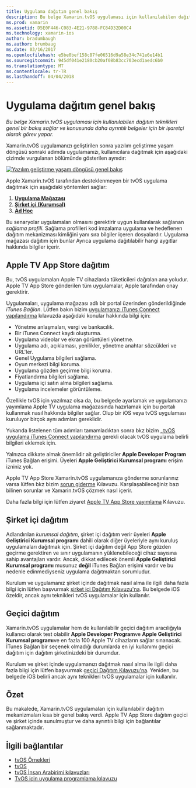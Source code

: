 ```yaml
---
title: Uygulama dağıtım genel bakış
description: Bu belge Xamarin.tvOS uygulaması için kullanılabilen dağıtım teknikleri genel bir bakış sağlar ve konusunda daha ayrıntılı belgeler için bir işaretçi olarak görev yapar.
ms.prod: xamarin
ms.assetid: D5E0F446-C083-4E21-9788-FC84D32D00C4
ms.technology: xamarin-ios
author: bradumbaugh
ms.author: brumbaug
ms.date: 03/16/2017
ms.openlocfilehash: e5be0bef158c87fe06516d9a58e34c741e6e14b1
ms.sourcegitcommit: 945df041e2180cb20af08b83cc703ecd1aedc6b0
ms.translationtype: MT
ms.contentlocale: tr-TR
ms.lasthandoff: 04/04/2018
---
```

# <a name="app-distribution-overview"></a>Uygulama dağıtım genel bakış

_Bu belge Xamarin.tvOS uygulaması için kullanılabilen dağıtım teknikleri genel bir bakış sağlar ve konusunda daha ayrıntılı belgeler için bir işaretçi olarak görev yapar._


Xamarin.tvOS uygulamanızı geliştirilen sonra yazılım geliştirme yaşam döngüsü sonraki adımda uygulamanızı, kullanıcılara dağıtmak için aşağıdaki çizimde vurgulanan bölümünde gösterilen aynıdır:


[![Yazılım geliştirme yaşam döngüsü genel bakış](images/publishingdiagram.png)](images/publishingdiagram.png#lightbox)


Apple Xamarin.tvOS tarafından desteklenmeyen bir tvOS uygulama dağıtmak için aşağıdaki yöntemleri sağlar:

1. [**Uygulama Mağazası**](#Apple-TV-App-Store-Distribution)
2. [**Şirket içi (Kurumsal)**](#In-House-Distribution) 
2. [**Ad Hoc**](#Ad_Hoc_Distribution) 

Bu senaryolar uygulamaları olmasını gerektirir uygun kullanılarak sağlanan *sağlama profili*. Sağlama profilleri kod imzalama uygulama ve hedeflenen dağıtım mekanizması kimliğini yanı sıra bilgiler içeren dosyalardır. Uygulama mağazası dağıtım için bunlar Ayrıca uygulama dağıtılabilir hangi aygıtlar hakkında bilgiler içerir.

<a name="Apple-TV-App-Store-Distribution" />

## <a name="apple-tv-app-store-distribution"></a>Apple TV App Store dağıtım

Bu, tvOS uygulamaları Apple TV cihazlarda tüketicileri dağıtılan ana yoludur. Apple TV App Store gönderilen tüm uygulamalar, Apple tarafından onay gerektirir.

Uygulamaları, uygulama mağazası adlı bir portal üzerinden gönderildiğinde *iTunes Bağlan*. Lütfen bakın bizim [uygulamanızı iTunes Connect yapılandırma](~/ios/deploy-test/app-distribution/app-store-distribution/itunesconnect.md) kılavuzda aşağıdaki konular hakkında bilgi için:

- Yönetme anlaşmaları, vergi ve bankacılık.
- Bir iTunes Connect kaydı oluşturma.
- Uygulama videolar ve ekran görüntüleri yönetme.
- Uygulama adı, açıklaması, yenilikler, yönetme anahtar sözcükleri ve URL'ler.
- Genel Uygulama bilgileri sağlama.
- Oyun merkezi bilgi koruma.
- Uygulama gözden geçirme bilgi koruma.
- Fiyatlandırma bilgileri sağlama.
- Uygulama içi satın alma bilgileri sağlama.
- Uygulama incelemeler görüntüleme.

Özellikle tvOS için yazılmaz olsa da, bu belgede ayarlamak ve uygulamanızı yayımlama Apple TV uygulama mağazasında hazırlamak için bu portalı kullanmak nasıl hakkında bilgiler sağlar. Olup bir iOS veya tvOS uygulaması kuruluyor birçok aynı adımları gereklidir.

Yukarıda listelenen tüm adımları tamamladıktan sonra bkz bizim [, tvOS uygulama iTunes Connect yapılandırma](~/ios/tvos/deploy-test/app-distribution/itunes-connect.md) gerekli olacak tvOS uygulama belirli bilgileri eklemek için.

Yalnızca dikkate almak önemlidir ait geliştiriciler **Apple Developer Program** iTunes Bağlan erişimi. Üyeleri **Apple Geliştirici Kurumsal programı** erişim izniniz yok.

Apple TV App Store Xamarin.tvOS uygulamanıza gönderme sorunlarınız varsa lütfen bkz bizim [sorun giderme](~/ios/tvos/troubleshooting.md) Kılavuzu. Karşılaşabileceğiniz bazı bilinen sorunlar ve Xamarin.tvOS çözmek nasıl içerir.

Daha fazla bilgi için lütfen ziyaret [Apple TV App Store yayımlama](~/ios/tvos/deploy-test/app-distribution/app-store-publishing.md) Kılavuzu.

<a name="In-House-Distribution" />

## <a name="in-house-distribution"></a>Şirket içi dağıtım

Adlandırılan *kurumsal dağıtım*, şirket içi dağıtım verir üyeleri **Apple Geliştirici Kurumsal programı** dahili olarak diğer üyeleriyle aynı kuruluş uygulamaları dağıtmak için. Şirket içi dağıtım değil App Store gözden geçirme gerektiren ve sınır uygulamanın yüklenebileceği cihaz sayısına sahip avantajları vardır. Ancak, dikkat edilecek önemli **Apple Geliştirici Kurumsal programı** musunuz **değil** iTunes Bağlan erişimi vardır ve bu nedenle edinmediyseniz uygulama dağıtmaktan sorumludur.

Kurulum ve uygulamanız şirket içinde dağıtmak nasıl alma ile ilgili daha fazla bilgi için lütfen başvurmak [şirket içi Dağıtım Kılavuzu'na](~/ios/deploy-test/app-distribution/in-house-distribution.md). Bu belgede iOS özeldir, ancak aynı teknikleri tvOS uygulamalar için kullanılır.

<a name="Ad_Hoc_Distribution"/>

## <a name="ad-hoc-distribution"></a>Geçici dağıtım

Xamarin.tvOS uygulamalar hem de kullanılabilir geçici dağıtım aracılığıyla kullanıcı olarak test olabilir **Apple Developer Program**ve **Apple Geliştirici Kurumsal programı**ve en fazla 100 Apple TV cihazların sağlar sınanacak. İTunes Bağlan bir seçenek olmadığı durumlarda en iyi kullanımı geçici dağıtım için dağıtım şirketinizdeki bir durumdur.

Kurulum ve şirket içinde uygulamanızı dağıtmak nasıl alma ile ilgili daha fazla bilgi için lütfen başvurmak [geçici Dağıtım Kılavuzu'na](~/ios/deploy-test/app-distribution/ad-hoc-distribution.md). Yeniden, bu belgede iOS belirli ancak aynı teknikleri tvOS uygulamalar için kullanılır.

<a name="Summary" />

## <a name="summary"></a>Özet

Bu makalede, Xamarin.tvOS uygulamaları için kullanılabilir dağıtım mekanizmaları kısa bir genel bakış verdi. Apple TV App Store dağıtım geçici ve şirket içinde sunulmuştur ve daha ayrıntılı bilgi için bağlantılar sağlanmaktadır.



## <a name="related-links"></a>İlgili bağlantılar

- [tvOS Örnekleri](https://developer.xamarin.com/samples/tvos/all/)
- [tvOS](https://developer.apple.com/tvos/)
- [tvOS İnsan Arabirimi kılavuzları](https://developer.apple.com/tvos/human-interface-guidelines/)
- [TvOS için uygulama programlama kılavuzu](https://developer.apple.com/library/prerelease/tvos/documentation/General/Conceptual/AppleTV_PG/)
